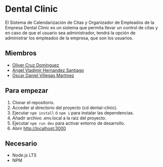 
# Dental Clinic

El Sistema de Calendarización de Citas y Organizador de Empleados de la Empresa Dental Clinic es un sistema que permita llevar un control de citas y en caso de que el usuario sea administrador, tendrá la opción de administrar los empleados de la empresa, que son los usuarios.

## Miembros

* [Oliver Cruz Domínguez](https://github.com/Rousent)
* [Angel Vladimir Hernandez Santiago](https://github.com/AngelVladimirHS)
* [Oscar Daniel Villegas Martinez](https://github.com/Carrerin1957)

## Para empezar

1. Clonar el repositorio.
2. Acceder al directorio del proyecto (cd dental-clinic).
3. Ejecutar `npm install` ó `npm i` para instalar las dependencias.
4. Añadir archivo .env.local a la raiz del proyecto.
5. Ejecutar `npm run dev` para activar entorno de desarrollo.
6. Abrir [http://localhost:3000](http://localhost:3000)

## Necesario

* Node.js LTS
* NPM
